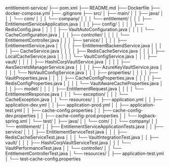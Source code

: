 entitlement-service/
├── pom.xml
├── README.md
├── Dockerfile
├── docker-compose.yml
├── .gitignore
├── src/
│   ├── main/
│   │   ├── java/
│   │   │   └── com/
│   │   │       └── company/
│   │   │           └── entitlement/
│   │   │               ├── EntitlementServiceApplication.java
│   │   │               ├── config/
│   │   │               │   ├── RedisConfig.java
│   │   │               │   ├── VaultAutoConfiguration.java
│   │   │               │   └── CacheConfiguration.java
│   │   │               ├── controller/
│   │   │               │   └── EntitlementController.java
│   │   │               ├── service/
│   │   │               │   ├── EntitlementService.java
│   │   │               │   ├── EntitlementBackendService.java
│   │   │               │   ├── CacheService.java
│   │   │               │   ├── RedisCacheService.java
│   │   │               │   ├── LocalCacheService.java
│   │   │               │   └── VaultConfigService.java
│   │   │               ├── vault/
│   │   │               │   ├── HashiCorpVaultService.java
│   │   │               │   ├── AwsSecretsManagerService.java
│   │   │               │   ├── AzureKeyVaultService.java
│   │   │               │   └── NoVaultConfigService.java
│   │   │               ├── properties/
│   │   │               │   ├── VaultProperties.java
│   │   │               │   ├── CacheConfigProperties.java
│   │   │               │   ├── RedisConfigProperties.java
│   │   │               │   └── VaultAwareCacheProperties.java
│   │   │               ├── model/
│   │   │               │   ├── EntitlementRequest.java
│   │   │               │   └── EntitlementResponse.java
│   │   │               └── exception/
│   │   │                   └── CacheException.java
│   │   └── resources/
│   │       ├── application.yml
│   │       ├── application-dev.yml
│   │       ├── application-prod.yml
│   │       ├── application-test.yml
│   │       ├── cache-config.properties
│   │       ├── cache-config-dev.properties
│   │       ├── cache-config-prod.properties
│   │       └── logback-spring.xml
│   └── test/
│       ├── java/
│       │   └── com/
│       │       └── company/
│       │           └── entitlement/
│       │               ├── EntitlementServiceApplicationTests.java
│       │               ├── service/
│       │               │   ├── EntitlementServiceTest.java
│       │               │   ├── RedisCacheServiceTest.java
│       │               │   └── VaultIntegrationTest.java
│       │               ├── vault/
│       │               │   ├── HashiCorpVaultServiceTest.java
│       │               │   └── VaultPerformanceTest.java
│       │               └── controller/
│       │                   └── EntitlementControllerTest.java
│       └── resources/
│           ├── application-test.yml
│           └── test-cache-config.properties
